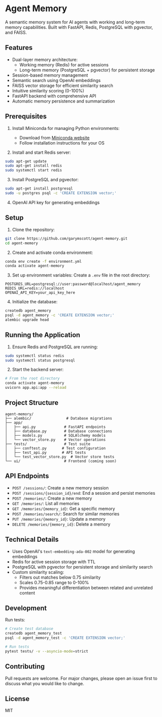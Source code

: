 # Agent Memory

A semantic memory system for AI agents with working and long-term memory capabilities. Built with FastAPI, Redis, PostgreSQL with pgvector, and FAISS.

## Features

- Dual-layer memory architecture:
  - Working memory (Redis) for active sessions
  - Long-term memory (PostgreSQL + pgvector) for persistent storage
- Session-based memory management
- Semantic search using OpenAI embeddings
- FAISS vector storage for efficient similarity search
- Intuitive similarity scoring (0-100%)
- FastAPI backend with comprehensive API
- Automatic memory persistence and summarization

## Prerequisites

1. Install Miniconda for managing Python environments:
   - Download from [Miniconda website](https://docs.conda.io/en/latest/miniconda.html)
   - Follow installation instructions for your OS

2. Install and start Redis server:
```bash
sudo apt-get update
sudo apt-get install redis
sudo systemctl start redis
```

3. Install PostgreSQL and pgvector:
```bash
sudo apt-get install postgresql
sudo -u postgres psql -c 'CREATE EXTENSION vector;'
```

4. OpenAI API key for generating embeddings

## Setup

1. Clone the repository:
```bash
git clone https://github.com/garymscott/agent-memory.git
cd agent-memory
```

2. Create and activate conda environment:
```bash
conda env create -f environment.yml
conda activate agent-memory
```

3. Set up environment variables:
Create a `.env` file in the root directory:
```
POSTGRES_URL=postgresql://user:password@localhost/agent_memory
REDIS_URL=redis://localhost
OPENAI_API_KEY=your_api_key_here
```

4. Initialize the database:
```bash
createdb agent_memory
psql -d agent_memory -c 'CREATE EXTENSION vector;'
alembic upgrade head
```

## Running the Application

1. Ensure Redis and PostgreSQL are running:
```bash
sudo systemctl status redis
sudo systemctl status postgresql
```

2. Start the backend server:
```bash
# From the root directory
conda activate agent-memory
uvicorn app.api:app --reload
```

## Project Structure

```
agent-memory/
├── alembic/                # Database migrations
├── app/
│   ├── api.py             # FastAPI endpoints
│   ├── database.py        # Database connections
│   ├── models.py          # SQLAlchemy models
│   └── vector_store.py    # Vector operations
├── tests/                 # Test suite
│   ├── conftest.py       # Test configuration
│   ├── test_api.py       # API tests
│   └── test_vector_store.py  # Vector store tests
└── ui/                    # Frontend (coming soon)
```

## API Endpoints

- `POST /sessions/`: Create a new memory session
- `POST /sessions/{session_id}/end`: End a session and persist memories
- `POST /memories/`: Create a new memory
- `GET /memories/`: List all memories
- `GET /memories/{memory_id}`: Get a specific memory
- `POST /memories/search/`: Search for similar memories
- `PUT /memories/{memory_id}`: Update a memory
- `DELETE /memories/{memory_id}`: Delete a memory

## Technical Details

- Uses OpenAI's `text-embedding-ada-002` model for generating embeddings
- Redis for active session storage with TTL
- PostgreSQL with pgvector for persistent storage and similarity search
- Custom similarity scaling:
  - Filters out matches below 0.75 similarity
  - Scales 0.75-0.85 range to 0-100%
  - Provides meaningful differentiation between related and unrelated content

## Development

Run tests:
```bash
# Create test database
createdb agent_memory_test
psql -d agent_memory_test -c 'CREATE EXTENSION vector;'

# Run tests
pytest tests/ -v --asyncio-mode=strict
```

## Contributing

Pull requests are welcome. For major changes, please open an issue first to discuss what you would like to change.

## License

MIT